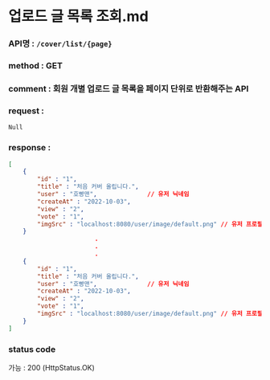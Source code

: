 # 업로드 글 목록 조회.md
### API명 : `/cover/list/{page}`

### method : GET

### comment : 회원 개별 업로드 글 목록을 페이지 단위로 반환해주는 API

### request :
    Null

### response :
~~~json
[
    {
        "id" : "1",
        "title" : "처음 커버 올립니다.",
        "user" : "호빵맨",              // 유저 닉네임
        "createAt" : "2022-10-03",
        "view" : "2",
        "vote" : "1",
        "imgSrc" : "localhost:8080/user/image/default.png" // 유저 프로필
    }
                        .
                        .
                        .
    {
        "id" : "1",
        "title" : "처음 커버 올립니다.",
        "user" : "호빵맨",              // 유저 닉네임
        "createAt" : "2022-10-03",
        "view" : "2",
        "vote" : "1",
        "imgSrc" : "localhost:8080/user/image/default.png" // 유저 프로필
    }
]
~~~

### status code
가능 : 200 (HttpStatus.OK)